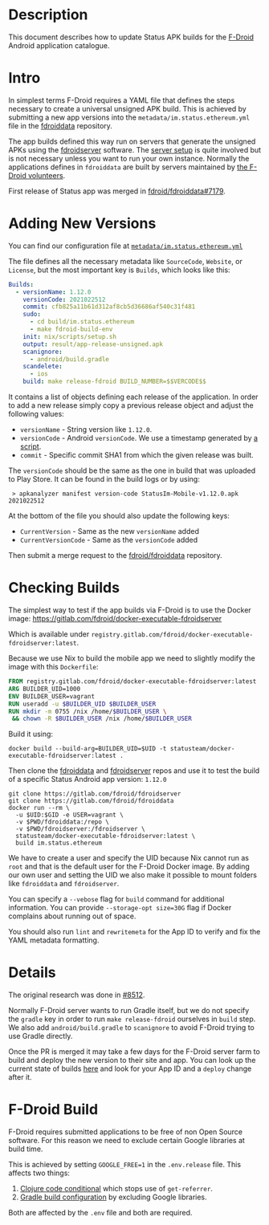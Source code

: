 # Description

This document describes how to update Status APK builds for the [F-Droid](https://f-droid.org/) Android application catalogue.

# Intro

In simplest terms F-Droid requires a YAML file that defines the steps necessary to create a universal unsigned APK build. This is achieved by submitting a new app versions into the `metadata/im.status.ethereum.yml` file in the [fdroiddata](https://gitlab.com/fdroid/fdroiddata) repository.

The app builds defined this way run on servers that generate the unsigned APKs using the [fdroidserver](https://gitlab.com/fdroid/fdroidserver) software. The [server setup](https://f-droid.org/en/docs/Build_Server_Setup/) is quite involved but is not necessary unless you want to run your own instance. Normally the applications defines in `fdroiddata` are built by servers maintained by [the F-Droid volunteers](https://f-droid.org/en/contribute/).

First release of Status app was merged in [fdroid/fdroiddata#7179](https://gitlab.com/fdroid/fdroiddata/-/merge_requests/7179).

# Adding New Versions

You can find our configuration file at [`metadata/im.status.ethereum.yml`](https://gitlab.com/fdroid/fdroiddata/-/blob/master/metadata/im.status.ethereum.yml)

The file defines all the necessary metadata like `SourceCode`, `Website`, or `License`, but the most important key is `Builds`, which looks like this:
```yml
Builds:
  - versionName: 1.12.0
    versionCode: 2021022512
    commit: cfb825a11b61d312af8cb5d36686af540c31f481
    sudo:
      - cd build/im.status.ethereum
      - make fdroid-build-env
    init: nix/scripts/setup.sh
    output: result/app-release-unsigned.apk
    scanignore:
      - android/build.gradle
    scandelete:
      - ios
    build: make release-fdroid BUILD_NUMBER=$$VERCODE$$
```
It contains a list of objects defining each release of the application. In order to add a new release simply copy a previous release object and adjust the following values:

* `versionName` - String version like `1.12.0`.
* `versionCode` - Android `versionCode`. We use a timestamp generated by [a script](../scripts/version/gen_build_no.sh).
* `commit` - Specific commit SHA1 from which the given release was built.

The `versionCode` should be the same as the one in build that was uploaded to Play Store.
It can be found in the build logs or by using:
```
 > apkanalyzer manifest version-code StatusIm-Mobile-v1.12.0.apk
2021022512
```

At the bottom of the file you should also update the following keys:

* `CurrentVersion` - Same as the new `versionName` added
* `CurrentVersionCode` - Same as the `versionCode` added

Then submit a merge request to the [fdroid/fdroiddata](https://gitlab.com/fdroid/fdroiddata) repository.

# Checking Builds

The simplest way to test if the app builds via F-Droid is to use the Docker image:
https://gitlab.com/fdroid/docker-executable-fdroidserver

Which is available under `registry.gitlab.com/fdroid/docker-executable-fdroidserver:latest`.

Because we use Nix to build the mobile app we need to slightly modify the image with this `Dockerfile`:
```Dockerfile
FROM registry.gitlab.com/fdroid/docker-executable-fdroidserver:latest
ARG BUILDER_UID=1000
ENV BUILDER_USER=vagrant
RUN useradd -u $BUILDER_UID $BUILDER_USER
RUN mkdir -m 0755 /nix /home/$BUILDER_USER \
 && chown -R $BUILDER_USER /nix /home/$BUILDER_USER
```
Build it using:
```
docker build --build-arg=BUILDER_UID=$UID -t statusteam/docker-executable-fdroidserver:latest .
```
Then clone the [fdroiddata](https://gitlab.com/fdroid/fdroiddata) and [fdroidserver](https://gitlab.com/fdroid/fdroidserver) repos and use it to test the build of a specific Status Android app version: `1.12.0`
```
git clone https://gitlab.com/fdroid/fdroidserver
git clone https://gitlab.com/fdroid/fdroiddata
docker run --rm \
  -u $UID:$GID -e USER=vagrant \
  -v $PWD/fdroiddata:/repo \
  -v $PWD/fdroidserver:/fdroidserver \
  statusteam/docker-executable-fdroidserver:latest \
  build im.status.ethereum
```
We have to create a user and specify the UID because Nix cannot run as `root` and that is the default user for the F-Droid Docker image. By adding our own user and setting the UID we also make it possible to mount folders like `fdroiddata` and `fdroidserver`.

You can specify a `--vebose` flag for `build` command for additional information.
You can provide `--storage-opt size=30G` flag if Docker complains about running out of space.

You should also run `lint` and `rewritemeta` for the App ID to verify and fix the YAML metadata formatting.

# Details

The original research was done in [#8512](https://github.com/status-im/status-react/issues/8512).

Normally F-Droid server wants to run Gradle itself, but we do not specify the `gradle` key in order to run `make release-fdroid` ourselves in `build` step. We also add `android/build.gradle` to `scanignore` to avoid F-Droid trying to use Gradle directly.

Once the PR is merged it may take a few days for the F-Droid server farm to build and deploy the new version to their site and app. You can look up the current state of builds [here](https://f-droid.org/wiki/index.php?title=Special:RecentChanges&days=7&from=&hidebots=0&hideanons=1&hideliu=1&limit=500) and look for your App ID and a `deploy` change after it.

# F-Droid Build

F-Droid requires submitted applications to be free of non Open Source software. For this reason we need to exclude certain Google libraries at build time.

This is achieved by setting `GOOGLE_FREE=1` in the `.env.release` file. This affects two things:

1. [Clojure code conditional](../src/status_im/acquisition/core.cljs) which stops use of `get-referrer`.
2. [Gradle build configuration](../android/app/build.gradle) by excluding Google libraries.

Both are affected by the `.env` file and both are required.
